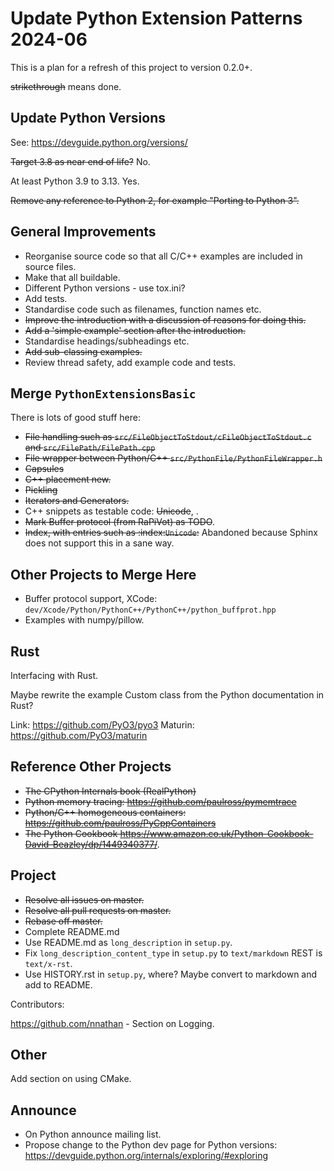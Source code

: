 # Update Python Extension Patterns 2024-06

This is a plan for a refresh of this project to version 0.2.0+.

~~strikethrough~~ means done.

## Update Python Versions

See: https://devguide.python.org/versions/

~~Target 3.8 as near end of life?~~ No.

At least Python 3.9 to 3.13. Yes.

~~Remove any reference to Python 2, for example "Porting to Python 3".~~

## General Improvements

- Reorganise source code so that all C/C++ examples are included in source files.
- Make that all buildable.
- Different Python versions - use tox.ini?
- Add tests.
- Standardise code such as filenames, function names etc.
- ~~Improve the introduction with a discussion of reasons for doing this.~~
- ~~Add a 'simple example' section after the introduction.~~
- Standardise headings/subheadings etc.
- ~~Add sub-classing examples.~~
- Review thread safety, add example code and tests.

## Merge `PythonExtensionsBasic`

There is lots of good stuff here:

- ~~File handling such as `src/FileObjectToStdout/cFileObjectToStdout.c` and `src/FilePath/FilePath.cpp`~~
- ~~File wrapper between Python/C++ `src/PythonFile/PythonFileWrapper.h`~~
- ~~Capsules~~
- ~~C++ placement new.~~
- ~~Pickling~~
- ~~Iterators and Generators.~~
- C++ snippets as testable code: ~~Unicode~~, .
- ~~Mark Buffer protocol (from RaPiVot) as TODO~~.
- ~~Index, with entries such as :index:`Unicode`:~~ Abandoned because Sphinx does not support this in a sane way.

## Other Projects to Merge Here

- Buffer protocol support, XCode: `dev/Xcode/Python/PythonC++/PythonC++/python_buffprot.hpp`
- Examples with numpy/pillow.

## Rust

Interfacing with Rust.

Maybe rewrite the example Custom class from the Python documentation in Rust?

Link: https://github.com/PyO3/pyo3
Maturin: https://github.com/PyO3/maturin

## Reference Other Projects

- ~~The CPython Internals book (RealPython)~~
- ~~Python memory tracing: https://github.com/paulross/pymemtrace~~
- ~~Python/C++ homogeneous containers: https://github.com/paulross/PyCppContainers~~
- ~~The Python Cookbook https://www.amazon.co.uk/Python-Cookbook-David-Beazley/dp/1449340377/~~.

## Project

- ~~Resolve all issues on master.~~
- ~~Resolve all pull requests on master.~~
- ~~Rebase off master.~~
- Complete README.md
- Use README.md as `long_description` in `setup.py`.
- Fix `long_description_content_type` in `setup.py` to `text/markdown` REST is `text/x-rst`.
- Use HISTORY.rst in `setup.py`, where? Maybe convert to markdown and add to README.

Contributors:

https://github.com/nnathan - Section on Logging.

## Other

Add section on using CMake.

## Announce

- On Python announce mailing list.
- Propose change to the Python dev page for Python versions: https://devguide.python.org/internals/exploring/#exploring
